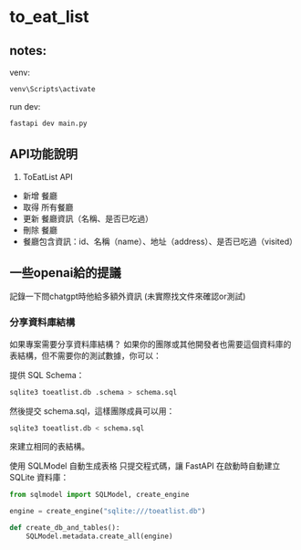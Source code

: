 # to_eat_list


## notes:

venv:
```cmd
venv\Scripts\activate
```

run dev:
```cmd
fastapi dev main.py
```

## API功能說明

1. ToEatList API
- 新增 餐廳
- 取得 所有餐廳
- 更新 餐廳資訊（名稱、是否已吃過）
- 刪除 餐廳
- 餐廳包含資訊：id、名稱（name）、地址（address）、是否已吃過（visited）






## 一些openai給的提議

記錄一下問chatgpt時他給多額外資訊 
(未實際找文件來確認or測試)

### 分享資料庫結構

如果專案需要分享資料庫結構？
如果你的團隊或其他開發者也需要這個資料庫的表結構，但不需要你的測試數據，你可以：

提供 SQL Schema：

```sh
sqlite3 toeatlist.db .schema > schema.sql
```

然後提交 schema.sql，這樣團隊成員可以用：

```sh
sqlite3 toeatlist.db < schema.sql
```

來建立相同的表結構。

使用 SQLModel 自動生成表格 只提交程式碼，讓 FastAPI 在啟動時自動建立 SQLite 資料庫：

```python
from sqlmodel import SQLModel, create_engine

engine = create_engine("sqlite:///toeatlist.db")

def create_db_and_tables():
    SQLModel.metadata.create_all(engine)
```